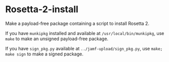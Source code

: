 # Rosetta-2-install
Make a payload-free package containing a script to install Rosetta 2.

If you have `munkipkg` installed and available at `/usr/local/bin/munkipkg`, use `make` to make an unsigned payload-free package.

If you have `sign_pkg.py` available at `../jamf-upload/sign_pkg.py`, use `make; make sign` to make a signed package.
